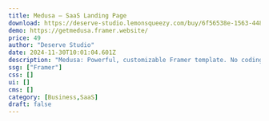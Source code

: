 ```yaml
---
title: Medusa — SaaS Landing Page
download: https://deserve-studio.lemonsqueezy.com/buy/6f56538e-1563-448e-88f0-190b853ae407
demo: https://getmedusa.framer.website/
price: 49
author: "Deserve Studio"
date: 2024-11-30T10:01:04.601Z
description: "Medusa: Powerful, customizable Framer template. No coding needed. Responsive design, interactive dashboard, strategic CTAs boost conversions. Ideal for any business. Easy to edit, impressive look. Elevate your web presence with Medusa."
ssg: ["Framer"]
css: []
ui: []
cms: []
category: [Business,SaaS]
draft: false
---
```

